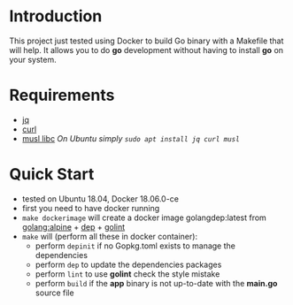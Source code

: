 # Introduction
This project just tested using Docker to build Go binary with a Makefile that will help.  It allows you to do **go** development without having to install **go** on your system.

# Requirements
*  [jq](https://stedolan.github.io/jq/)
*  [curl](https://curl.haxx.se/)
*  [musl libc](https://www.musl-libc.org/)
_On Ubuntu simply `sudo apt install jq curl musl`_

# Quick Start
*  tested on Ubuntu 18.04, Docker 18.06.0-ce 
*  first you need to have docker running
*  `make dockerimage` will create a docker image golangdep:latest from [golang:alpine](https://hub.docker.com/_/golang/) + [dep](https://golang.github.io/dep/) + [golint](https://github.com/golang/lint)
*  `make` will (perform all these in docker container):
   *  perform `depinit` if no Gopkg.toml exists to manage the dependencies
   *  perform `dep` to update the dependencies packages
   *  perform `lint` to use **golint** check the style mistake
   *  perform `build` if the **app** binary is not up-to-date with the **main.go** source file
